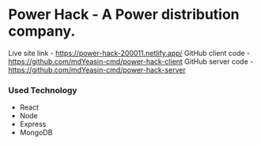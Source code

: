 # Power Hack - A Power distribution company.

Live site link - https://power-hack-200011.netlify.app/
GitHub client code - https://github.com/mdYeasin-cmd/power-hack-client
GitHub server code - https://github.com/mdYeasin-cmd/power-hack-server

### Used Technology

- React
- Node
- Express
- MongoDB